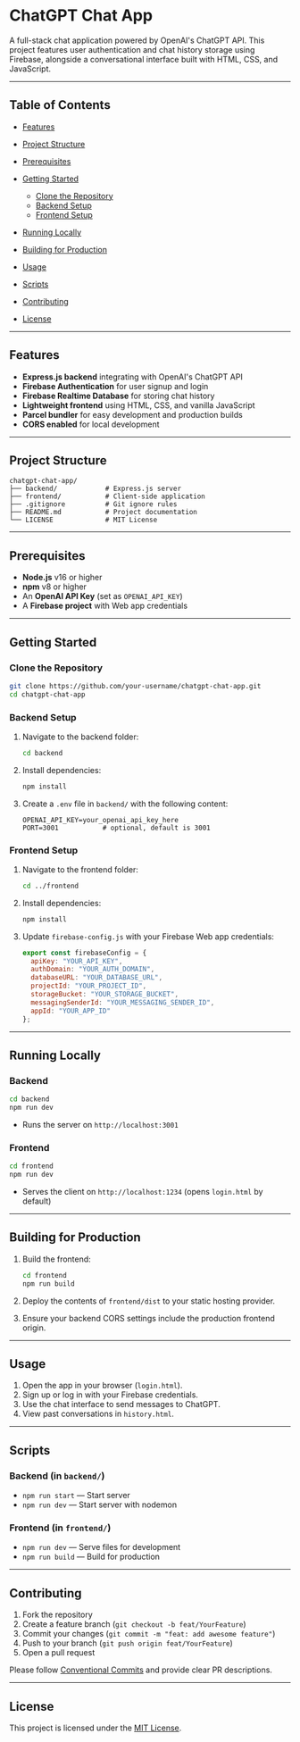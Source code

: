 # ChatGPT Chat App

A full-stack chat application powered by OpenAI's ChatGPT API. This project features user authentication and chat history storage using Firebase, alongside a conversational interface built with HTML, CSS, and JavaScript.

---

## Table of Contents

* [Features](#features)
* [Project Structure](#project-structure)
* [Prerequisites](#prerequisites)
* [Getting Started](#getting-started)

  * [Clone the Repository](#clone-the-repository)
  * [Backend Setup](#backend-setup)
  * [Frontend Setup](#frontend-setup)
* [Running Locally](#running-locally)
* [Building for Production](#building-for-production)
* [Usage](#usage)
* [Scripts](#scripts)
* [Contributing](#contributing)
* [License](#license)

---

## Features

* **Express.js backend** integrating with OpenAI's ChatGPT API
* **Firebase Authentication** for user signup and login
* **Firebase Realtime Database** for storing chat history
* **Lightweight frontend** using HTML, CSS, and vanilla JavaScript
* **Parcel bundler** for easy development and production builds
* **CORS enabled** for local development

---

## Project Structure

```
chatgpt-chat-app/
├── backend/            # Express.js server
├── frontend/           # Client-side application
├── .gitignore          # Git ignore rules
├── README.md           # Project documentation
└── LICENSE             # MIT License
```

---

## Prerequisites

* **Node.js** v16 or higher
* **npm** v8 or higher
* An **OpenAI API Key** (set as `OPENAI_API_KEY`)
* A **Firebase project** with Web app credentials

---

## Getting Started

### Clone the Repository

```bash
git clone https://github.com/your-username/chatgpt-chat-app.git
cd chatgpt-chat-app
```

### Backend Setup

1. Navigate to the backend folder:

   ```bash
   cd backend
   ```
2. Install dependencies:

   ```bash
   npm install
   ```
3. Create a `.env` file in `backend/` with the following content:

   ```env
   OPENAI_API_KEY=your_openai_api_key_here
   PORT=3001           # optional, default is 3001
   ```

### Frontend Setup

1. Navigate to the frontend folder:

   ```bash
   cd ../frontend
   ```
2. Install dependencies:

   ```bash
   npm install
   ```
3. Update `firebase-config.js` with your Firebase Web app credentials:

   ```js
   export const firebaseConfig = {
     apiKey: "YOUR_API_KEY",
     authDomain: "YOUR_AUTH_DOMAIN",
     databaseURL: "YOUR_DATABASE_URL",
     projectId: "YOUR_PROJECT_ID",
     storageBucket: "YOUR_STORAGE_BUCKET",
     messagingSenderId: "YOUR_MESSAGING_SENDER_ID",
     appId: "YOUR_APP_ID"
   };
   ```

---

## Running Locally

### Backend

```bash
cd backend
npm run dev
```

* Runs the server on `http://localhost:3001`

### Frontend

```bash
cd frontend
npm run dev
```

* Serves the client on `http://localhost:1234` (opens `login.html` by default)

---

## Building for Production

1. Build the frontend:

   ```bash
   cd frontend
   npm run build
   ```
2. Deploy the contents of `frontend/dist` to your static hosting provider.
3. Ensure your backend CORS settings include the production frontend origin.

---

## Usage

1. Open the app in your browser (`login.html`).
2. Sign up or log in with your Firebase credentials.
3. Use the chat interface to send messages to ChatGPT.
4. View past conversations in `history.html`.

---

## Scripts

### Backend (in `backend/`)

* `npm run start` — Start server
* `npm run dev` — Start server with nodemon

### Frontend (in `frontend/`)

* `npm run dev` — Serve files for development
* `npm run build` — Build for production

---

## Contributing

1. Fork the repository
2. Create a feature branch (`git checkout -b feat/YourFeature`)
3. Commit your changes (`git commit -m "feat: add awesome feature"`)
4. Push to your branch (`git push origin feat/YourFeature`)
5. Open a pull request

Please follow [Conventional Commits](https://www.conventionalcommits.org/) and provide clear PR descriptions.

---

## License

This project is licensed under the [MIT License](LICENSE).
